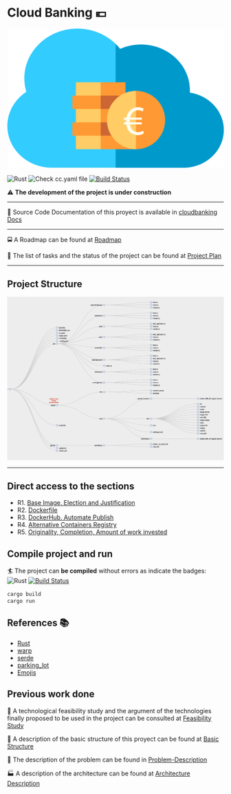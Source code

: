 
  <head>
<link rel="shortcut icon"
    href="https://raw.githubusercontent.com/pepitoenpeligro/cloudbanking/master/docs/img/favicon.ico">
 </head>

# Cloud Banking :euro:

![icon](docs/img/icon.png)

![Rust](https://github.com/pepitoenpeligro/cloudbanking/workflows/Rust/badge.svg)
![Check cc.yaml file](https://github.com/pepitoenpeligro/cloudbanking/workflows/Check%20cc.yaml%20file/badge.svg)
[![Build Status](https://travis-ci.com/pepitoenpeligro/cloudbanking.svg?branch=master)](https://travis-ci.com/pepitoenpeligro/cloudbanking)


:warning: **The development of the project is under construction**

----

:bookmark_tabs: Source Code Documentation of this proyect is available in [cloudbanking Docs](https://rawcdn.githack.com/pepitoenpeligro/cloudbanking/master/docs/documentation/cloudbanking/index.html)

----

:oncoming_bus: A Roadmap can be found at [Roadmap](https://pepitoenpeligro.github.io/cloudbanking/docs/roadmap)

:bookmark_tabs: The list of tasks and the status of the project can be found at [Project Plan](https://github.com/pepitoenpeligro/cloudbanking/projects/1)

---

## Project Structure

![Dirtree](docs/img/dirtree.png)



---

## Direct access to the sections

* R1. [Base Image. Election and Justification](https://pepitoenpeligro.github.io/cloudbanking/docs/3/r1)
* R2. [Dockerfile](https://pepitoenpeligro.github.io/cloudbanking/docs/3/r2)
* R3. [DockerHub. Automate Publish](https://pepitoenpeligro.github.io/cloudbanking/docs/3/r3)
* R4. [Alternative Containers Registry](https://pepitoenpeligro.github.io/cloudbanking/docs/3/r4)
* R5. [Originality, Completion, Amount of work invested](https://pepitoenpeligro.github.io/cloudbanking/docs/3/r5)



## Compile project and run

:surfer: The project can __be compiled__ without errors as indicate the badges: 
![Rust](https://github.com/pepitoenpeligro/cloudbanking/workflows/Rust/badge.svg)
[![Build Status](https://travis-ci.com/pepitoenpeligro/cloudbanking.svg?branch=master)](https://travis-ci.com/pepitoenpeligro/cloudbanking)


```
cargo build
cargo run
```



## References :books:
* [Rust](https://www.rust-lang.org)
* [warp](https://github.com/seanmonstar/warp)
* [serde](https://github.com/serde-rs/serde)
* [parking_lot](https://github.com/Amanieu/parking_lot)
* [Emojis](https://gist.github.com/rxaviers/7360908)



## Previous work done

:checkered_flag: A technological feasibility study and the argument of the technologies finally proposed to be used in the project can be consulted at [Feasibility Study](https://pepitoenpeligro.github.io/cloudbanking/docs/feasibility-study)

:notebook: A description of the basic structure of this proyect can be found at [Basic Structure](https://pepitoenpeligro.github.io/cloudbanking/docs/proyect_structure)

:mag_right: The description of the problem can be found in [Problem-Description](https://pepitoenpeligro.github.io/cloudbanking/docs/problem-description)

:factory: A description of the architecture can be found at [Architecture Description](https://pepitoenpeligro.github.io/cloudbanking/docs/tecnology-architecture-description)
